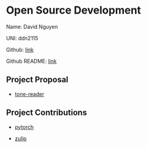 # Open Source Development

Name: David Nguyen

UNI: ddn2115

Github: [link](https://github.com/DavidNguyen2002)

Github README:
[link](https://github.com/DavidNguyen2002/DavidNguyen2002/blob/main/README.md)

## Project Proposal

- [tone-reader](./projects/tone-reader.md)

## Project Contributions

- [pytorch](./projects/pytorch.md)

- [zulip](./projects/zulip.md)
